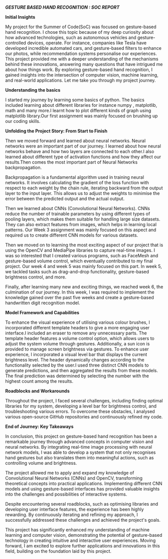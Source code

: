 ***GESTURE BASED HAND RECOGNITION : SOC REPORT***

**Initial Insights**

My project for the Summer of Code(SoC) was focused on gesture-based hand recognition. I chose this topic because of my deep curiosity about how advanced technologies, 
such as autonomous vehicles and gesture-controlled devices, operate. For instance, companies like Tesla have developed incredible automated cars, and gesture-based filters to
enhance our photos, while recommendation systems personalise our experiences.
This project provided me with a deeper understanding of the mechanisms behind these innovations, answering many questions that have intrigued me about how things work. 
By exploring gesture-based hand recognition, I gained insights into the intersection of computer vision, machine learning, and real-world applications.
Let me take you through my project journey.

**Understanding the basics**

I started my journey by learning some basics of python. The basics included learning about different libraries for instance numpy , matplotlib, math and many more.I learnt how 
to plot different kinds of graph using matplotlib library.Our first assignment was mainly focused on brushing up our coding skills.

**Unfolding the Project Story: From Start to Finish**

Then we moved forward and learned about neural networks. Neural networks were an important part of our journey. I learned about how neural networks behave and how two layers are 
connected to each other.I also learned about different type of activation functions and how they affect our results.Then comes the most important part of Neural Networks
backpropagation.

Backpropagation is a fundamental algorithm used in training neural networks. It involves calculating the gradient of the loss function with respect to each weight by the chain
rule, iterating backward from the output layer to the input layer. This allows us to adjust the weights to minimise the error between the predicted output and the actual output.

Then we learned about CNNs (Convolutional Neural Networks). CNNs reduce the number of trainable parameters by using different types of pooling layers, which makes them suitable for
handling large size datasets. They can also extract features from images, which helps in learning local patterns. Our Week 3 assignment was mainly focused on this aspect and required us to create different CNN models for various datasets.

Then we moved on to learning the most exciting aspect of our project that is using the OpenCV and MediaPipe libraries to capture real-time images. I was so interested that I 
created various programs, such as FaceMesh and gesture-based volume control, which eventually contributed to my final project. Our week 4 and week 5 was mainly focused on this 
part. In week 5, we tackled tasks such as drag-and-drop functionality, gesture-based brightness control, and more.

Finally, after learning many new and exciting things, we reached week 6, the culmination of our journey. In this week, I was required to implement the knowledge gained over the 
past five weeks and create a gesture-based handwritten digit recognition model.

**Model Framework and Capabilities**

To enhance the visual experience of utilising various colour brushes, I incorporated different template headers to give a more engaging user interface.I included an eraser to 
remove any unnecessary parts. The template header features a volume control option, which allows users to adjust the system volume through gestures. Additionally, a sun icon is 
provided to manage screen brightness via gestures. To enhance user experience, I incorporated a visual level bar that displays the current brightness level. The header dynamically
changes according to the functionality selected by the user.I used three distinct CNN models to generate predictions, and then aggregated the results from these models. 
The final prediction was determined by selecting the number with the highest count among the results.

**Roadblocks and Workarounds**

Throughout the project, I faced several challenges, including finding optimal libraries for my system, developing a level bar for brightness control, and troubleshooting 
various errors. To overcome these obstacles, I analysed various open-source GitHub repositories and continuously refined my code.

**End of Journey: Key Takeaways**

In conclusion, this project on gesture-based hand recognition has been a remarkable journey through advanced concepts in computer vision and neural networks. By integrating 
real-time image processing with neural network models, I was able to develop a system that not only recognises hand gestures but also translates them into meaningful actions, 
such as controlling volume and brightness.

The project allowed me to apply and expand my knowledge of Convolutional Neural Networks (CNNs) and OpenCV, transforming theoretical concepts into practical applications. 
Implementing different CNN models and using gesture-based interfaces has provided valuable insights into the challenges and possibilities of interactive systems.

Despite encountering several roadblocks, such as optimising libraries and developing user interface features, the experience has been highly rewarding. By continuously
iterating and refining my approach, I successfully addressed these challenges and achieved the project's goals.

This project has significantly enhanced my understanding of machine learning and computer vision, demonstrating the potential of gesture-based technology in creating intuitive 
and interactive user experiences. Moving forward, I am excited to explore further applications and innovations in this field, building on the foundation laid by this project.
